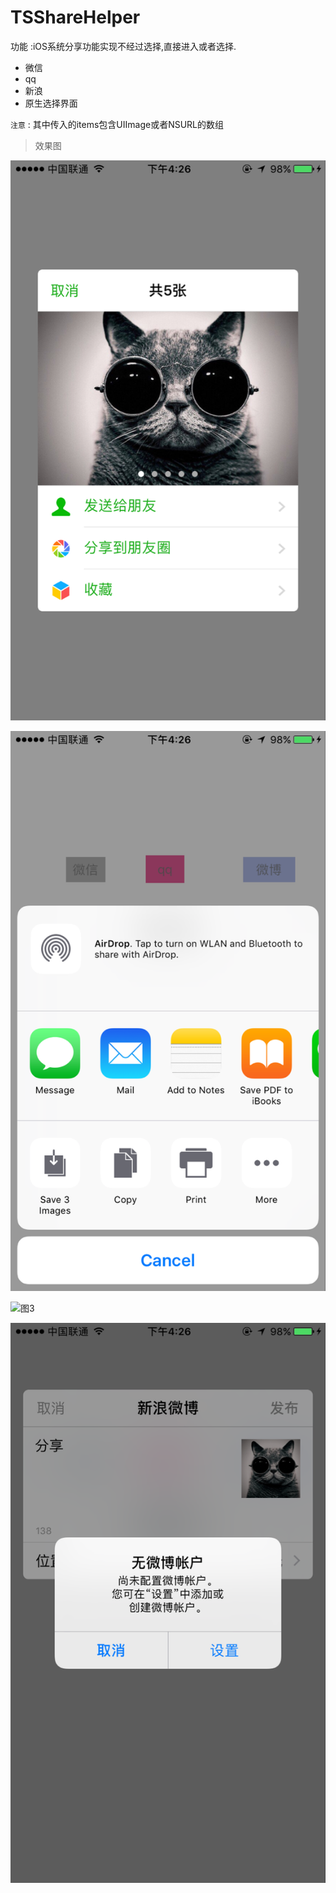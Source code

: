 # TSShareHelper
功能 :iOS系统分享功能实现不经过选择,直接进入或者选择.

- 微信
- qq
- 新浪
- 原生选择界面

`注意` : 其中传入的items包含UIImage或者NSURL的数组

>效果图

![图1](1.png)

![图2](2.png)

![图3](3.png)

![图4](4.png)

